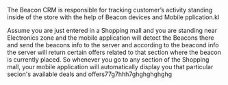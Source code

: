 The Beacon CRM is responsible for tracking customer’s activity standing inside of the store with the help of Beacon devices
and Mobile pplication.kl

Assume you are just entered in a Shopping mall and you are standing near Electronics zone and the mobile application will detect the Beacons there and send the beacons info to the server and according to the beacond info the server will return certain offers related to that section where the beacon is currently placed. So whenever you go to any section of the Shopping mall, your mobile application will automatically display you that particular secion's available deals and offers77g7hhh7ghghghghghg
